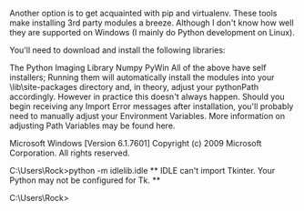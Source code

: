 Another option is to get acquainted with pip and virtualenv. These tools make installing 3rd party modules a breeze. Although I don't know how well they are supported on Windows (I mainly do Python development on Linux).

You'll need to download and install the following libraries:

The Python Imaging Library
Numpy
PyWin
All of the above have self installers; Running them will automatically install the modules into your \lib\site-packages directory and, in theory, adjust your pythonPath accordingly. However in practice this doesn't always happen. Should you begin receiving any Import Error messages after installation, you'll probably need to manually adjust your Environment Variables. More information on adjusting Path Variables may be found here.

Microsoft Windows [Version 6.1.7601]
Copyright (c) 2009 Microsoft Corporation.  All rights reserved.

C:\Users\Rock>python -m idlelib.idle
** IDLE can't import Tkinter.  Your Python may not be configured for Tk. **

C:\Users\Rock>